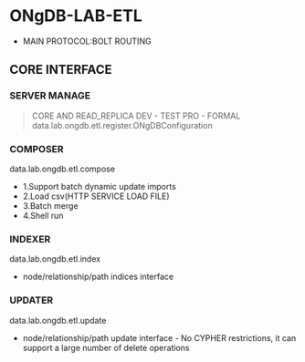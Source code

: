 # ONgDB-LAB-ETL
- MAIN PROTOCOL:BOLT ROUTING

## CORE INTERFACE
### SERVER MANAGE
>CORE AND READ_REPLICA
>DEV - TEST
>PRO - FORMAL
data.lab.ongdb.etl.register.ONgDBConfiguration

### COMPOSER
data.lab.ongdb.etl.compose
- 1.Support batch dynamic update imports
- 2.Load csv(HTTP SERVICE LOAD FILE)
- 3.Batch merge
- 4.Shell run

### INDEXER
data.lab.ongdb.etl.index
- node/relationship/path indices interface

### UPDATER
data.lab.ongdb.etl.update
- node/relationship/path update interface - No CYPHER restrictions, it can support a large number of delete operations


